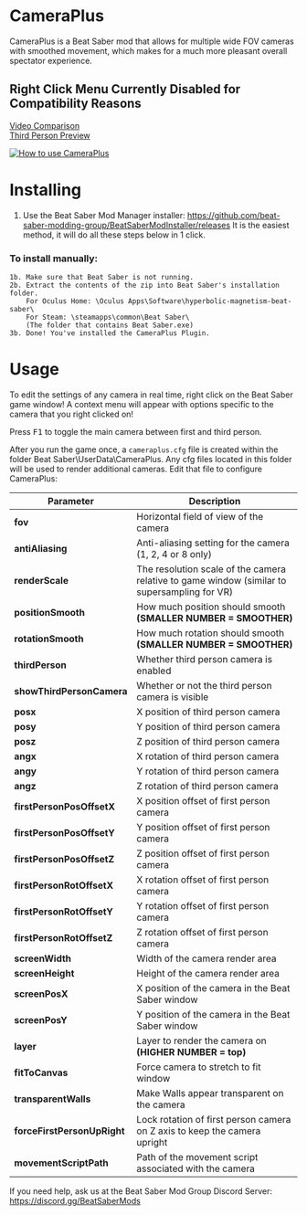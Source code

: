 # CameraPlus
CameraPlus is a Beat Saber mod that allows for multiple wide FOV cameras with smoothed movement, which makes for a much more pleasant overall spectator experience.

## Right Click Menu Currently Disabled for Compatibility Reasons
[Video Comparison](https://youtu.be/MysLXKSXGTY)  
[Third Person Preview](https://youtu.be/ltIhpt-n6b8)

[![How to use CameraPlus](https://i.imgur.com/UbKrHAF.png)](https://www.youtube.com/watch?v=RpYoMiKJygQ)

# Installing
1. Use the Beat Saber Mod Manager installer: https://github.com/beat-saber-modding-group/BeatSaberModInstaller/releases
		It is the easiest method, it will do all these steps below in 1 click.
	
### To install manually:
	1b. Make sure that Beat Saber is not running.
	2b. Extract the contents of the zip into Beat Saber's installation folder.
		For Oculus Home: \Oculus Apps\Software\hyperbolic-magnetism-beat-saber\
		For Steam: \steamapps\common\Beat Saber\
		(The folder that contains Beat Saber.exe)
	3b. Done! You've installed the CameraPlus Plugin.
# Usage
To edit the settings of any camera in real time, right click on the Beat Saber game window! A context menu will appear with options specific to the camera that you right clicked on!

Press <kbd>F1</kbd> to toggle the main camera between first and third person.

After you run the game once, a `cameraplus.cfg` file is created within the folder Beat Saber\UserData\CameraPlus. Any cfg files located in this folder will be used to render additional cameras.
Edit that file to configure CameraPlus:

| Parameter             | Description                                                                                  |
|-----------------------|----------------------------------------------------------------------------------------------|
| **fov**                     | Horizontal field of view of the camera                                                       |
| **antiAliasing**            | Anti-aliasing setting for the camera (1, 2, 4 or 8 only)                                     |
| **renderScale**             | The resolution scale of the camera relative to game window (similar to supersampling for VR) |
| **positionSmooth**          | How much position should smooth **(SMALLER NUMBER = SMOOTHER)**                              |
| **rotationSmooth**          | How much rotation should smooth **(SMALLER NUMBER = SMOOTHER)**                              |
| **thirdPerson**             | Whether third person camera is enabled                                                       |
| **showThirdPersonCamera**   | Whether or not the third person camera is visible                                            |
| **posx**                    | X position of third person camera                                                            |
| **posy**                    | Y position of third person camera                                                            |
| **posz**                    | Z position of third person camera                                                            |
| **angx**                    | X rotation of third person camera                                                            |
| **angy**                    | Y rotation of third person camera                                                            |
| **angz**                    | Z rotation of third person camera                                                            |
| **firstPersonPosOffsetX**   | X position offset of first person camera                                                     |
| **firstPersonPosOffsetY**   | Y position offset of first person camera                                                     |
| **firstPersonPosOffsetZ**   | Z position offset of first person camera                                                     |
| **firstPersonRotOffsetX**   | X rotation offset of first person camera                                                     |
| **firstPersonRotOffsetY**   | Y rotation offset of first person camera                                                     |
| **firstPersonRotOffsetZ**   | Z rotation offset of first person camera                                                     |
| **screenWidth**             | Width of the camera render area                                                              |
| **screenHeight**            | Height of the camera render area                                                             |
| **screenPosX**              | X position of the camera in the Beat Saber window                                            |
| **screenPosY**              | Y position of the camera in the Beat Saber window                                            |
| **layer**                   | Layer to render the camera on **(HIGHER NUMBER = top)**                                      |
| **fitToCanvas**             | Force camera to stretch to fit window                                                        |
| **transparentWalls**        | Make Walls appear transparent on the camera                                                  |
| **forceFirstPersonUpRight** | Lock rotation of first person camera on Z axis to keep the camera upright                    |
| **movementScriptPath**      | Path of the movement script associated with the camera                                       |

If you need help, ask us at the Beat Saber Mod Group Discord Server:  
https://discord.gg/BeatSaberMods
